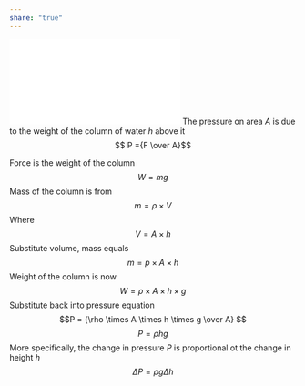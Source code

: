 ```yaml
---
share: "true"
---
```



![40%](Hydrostatic%20Pressure.md)
The pressure on area $A$ is due to the weight of the column of water $h$ above it
$$ P ={F \over A}$$

Force is the weight of the column $$W = mg$$
Mass of the column is from $$m = \rho \times V$$
Where $$V = A \times h$$
Substitute volume, mass equals $$m = p \times A \times h$$
Weight of the column is now $$W = \rho \times A \times h \times g$$
Substitute back into pressure equation $$P = {\rho \times A \times h \times g \over A} $$ $$P = \rho hg $$
More specifically, the change in pressure $P$ is proportional ot the change in height $h$
$$\Delta P = \rho g\Delta h$$
